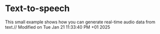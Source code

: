 # Text-to-speech

This small example shows how you can generate real-time audio data from text.// Modified on Tue Jan 21 11:33:40 PM +01 2025
